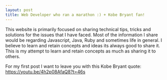 ```yaml
---
layout: post
title: Web Developer who ran a marathon :) + Kobe Bryant fan!
---
```


This website is primarily focused on sharing technical tips, tricks and solutions for the issues that I have faced. Most of the information I share would be regarding Javascript, Java, Ruby and sometimes life in general. I believe to learn and retain concepts and ideas its always good to share it. This is my attempt to learn and retain concepts as much as sharing it to others.

For my first post I want to leave you with this Kobe Bryant quote:
https://youtu.be/4h2p08AfaQ8?t=46s